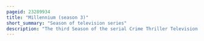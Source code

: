 ```yaml
---
pageid: 23289934
title: "Millennium (season 3)"
short_summary: "Season of television series"
description: "The third Season of the serial Crime Thriller Television Series Millennium commenced airing on october 2 1998 in the united States and was finished on may 21 1999 after airing twenty-two Episodes. It tells the Story of former Fbi Agent frank black. Black had previously worked for a private investigative Group the Millennium Group but left when the Group unleashed a Virus that resulted in black's Wife's Death. Now working for the Federal Bureau of Investigation with agent Emma Hollis, Black seeks to discredit and expose the Group for their sinister motives."
---
```

